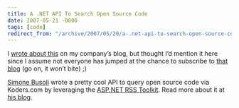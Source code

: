 ```yaml
---
title: A .NET API To Search Open Source Code
date: 2007-05-21 -0800
tags: [code]
redirect_from: "/archive/2007/05/20/a-.net-api-to-search-open-source-code.aspx/"
---
```


I [wrote about
this](http://www.koders.com/blog/?p=72 "Searching source code on Koders.com with C#")
on my company’s blog, but thought I’d mention it here since I assume not
everyone has jumped at the chance to subscribe to [that
blog](http://www.koders.com/blog/ "Koders Blog") (go on, it won’t bite)
;)

[Simone
Busoli](http://dotnetslackers.com/community/blogs/simoneb/ "Simone Busoli")
wrote a pretty cool API to query open source code via Koders.com by
leveraging the [ASP.NET RSS
Toolkit](http://www.codeplex.com/ASPNETRSSToolkit "ASP.NET RSS Toolkit").
Read more about it at [his
blog](http://dotnetslackers.com/community/blogs/simoneb/archive/2007/05/22/Searching-source-code-on-Koders.com.aspx#comments "Searching Source Code on Koders.com").


